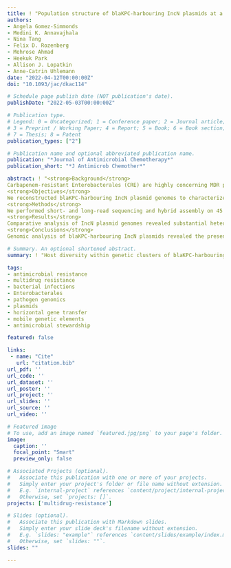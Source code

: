```yaml
---
title: ! "Population structure of blaKPC-harbouring IncN plasmids at a New York City medical centre and evidence for multi-species horizontal transmission"
authors:
- Angela Gomez-Simmonds
- Medini K. Annavajhala
- Nina Tang
- Felix D. Rozenberg
- Mehrose Ahmad
- Heekuk Park
- Allison J. Lopatkin
- Anne-Catrin Uhlemann
date: "2022-04-12T00:00:00Z"
doi: "10.1093/jac/dkac114"

# Schedule page publish date (NOT publication's date).
publishDate: "2022-05-03T00:00:00Z"

# Publication type.
# Legend: 0 = Uncategorized; 1 = Conference paper; 2 = Journal article;
# 3 = Preprint / Working Paper; 4 = Report; 5 = Book; 6 = Book section;
# 7 = Thesis; 8 = Patent
publication_types: ["2"]

# Publication name and optional abbreviated publication name.
publication: "*Journal of Antimicrobial Chemotherapy*"
publication_short: "*J Antimicrob Chemother*"

abstract: ! "<strong>Background</strong>  
Carbapenem-resistant Enterobacterales (CRE) are highly concerning MDR pathogens. Horizontal transfer of broad-host-range IncN plasmids may contribute to the dissemination of the Klebsiella pneumoniae carbapenemase (KPC), spreading carbapenem resistance among unrelated bacteria. However, the population structure and genetic diversity of IncN plasmids has not been fully elucidated.   
<strong>Objectives</strong>  
We reconstructed blaKPC-harbouring IncN plasmid genomes to characterize shared gene content, structural variability, and putative horizontal transfer within and across patients and diverse bacterial clones.  
<strong>Methods</strong>  
We performed short- and long-read sequencing and hybrid assembly on 45 CRE isolates with blaKPC-harbouring IncN plasmids. Eight serial isolates from two patients were included to assess intra-patient plasmid dynamics. Comparative genomic analysis was performed to assess structural and sequence similarity across plasmids. Within IncN sublineages defined by plasmid MLST and kmer-based clustering, phylogenetic analysis was used to identify closely related plasmids.  
<strong>Results</strong>  
Comparative analysis of IncN plasmid genomes revealed substantial heterogeneity including large rearrangements in serial patient plasmids and differences in structure and content across plasmid clusters. Within plasmid sublineages, core genome content and resistance gene regions were largely conserved. Closely related plasmids (???1 SNP) were found in highly diverse isolates, including ten pST6 plasmids found in eight bacterial clones from three different species.    
<strong>Conclusions</strong>  
Genomic analysis of blaKPC-harbouring IncN plasmids revealed the presence of several distinct sublineages as well as substantial host diversity within plasmid clusters suggestive of frequent mobilization. This study reveals complex plasmid dynamics within a single plasmid family, highlighting the challenge of tracking plasmid-mediated transmission of blaKPC in clinical settings."

# Summary. An optional shortened abstract.
summary: ! "Host diversity within genetic clusters of blaKPC-harbouring IncN plasmids suggest frequent mobilization of discrete plasmid components."

tags:
- antimicrobial resistance
- multidrug resistance
- bacterial infections
- Enterobacterales
- pathogen genomics
- plasmids
- horizontal gene transfer
- mobile genetic elements
- antimicrobial stewardship

featured: false

links:
 - name: "Cite"
   url: "citation.bib"
url_pdf: ''
url_code: ''
url_dataset: ''
url_poster: ''
url_project: ''
url_slides: ''
url_source: ''
url_video: ''

# Featured image
# To use, add an image named `featured.jpg/png` to your page's folder. 
image:
  caption: ''
  focal_point: "Smart"
  preview_only: false

# Associated Projects (optional).
#   Associate this publication with one or more of your projects.
#   Simply enter your project's folder or file name without extension.
#   E.g. `internal-project` references `content/project/internal-project/index.md`.
#   Otherwise, set `projects: []`.
projects: ['multidrug-resistance']

# Slides (optional).
#   Associate this publication with Markdown slides.
#   Simply enter your slide deck's filename without extension.
#   E.g. `slides: "example"` references `content/slides/example/index.md`.
#   Otherwise, set `slides: ""`.
slides: ""

---
```

